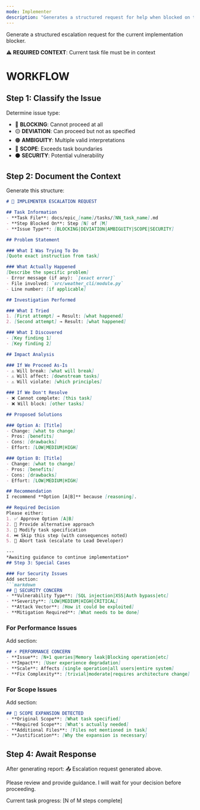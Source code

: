 ```yaml
---
mode: Implementer
description: "Generates a structured request for help when blocked on the current task"
---
```

Generate a structured escalation request for the current implementation blocker.

⚠️ **REQUIRED CONTEXT**: Current task file must be in context

# WORKFLOW

## Step 1: Classify the Issue

Determine issue type:
- 🔴 **BLOCKING**: Cannot proceed at all
- 🟡 **DEVIATION**: Can proceed but not as specified
- 🟠 **AMBIGUITY**: Multiple valid interpretations
- 🔵 **SCOPE**: Exceeds task boundaries
- ⚫ **SECURITY**: Potential vulnerability

## Step 2: Document the Context

Generate this structure:

```markdown
# 🚨 IMPLEMENTER ESCALATION REQUEST

## Task Information
- **Task File**: docs/epic_[name]/tasks/[NN_task_name].md
- **Step Blocked On**: Step [N] of [M]
- **Issue Type**: [BLOCKING|DEVIATION|AMBIGUITY|SCOPE|SECURITY]

## Problem Statement

### What I Was Trying To Do
[Quote exact instruction from task]

### What Actually Happened
[Describe the specific problem]
- Error message (if any): `[exact error]`
- File involved: `src/weather_cli/module.py`
- Line number: [if applicable]

## Investigation Performed

### What I Tried
1. [First attempt] → Result: [what happened]
2. [Second attempt] → Result: [what happened]

### What I Discovered
- [Key finding 1]
- [Key finding 2]

## Impact Analysis

### If We Proceed As-Is
- ⚠️ Will break: [what will break]
- ⚠️ Will affect: [downstream tasks]
- ⚠️ Will violate: [which principles]

### If We Don't Resolve
- ❌ Cannot complete: [this task]
- ❌ Will block: [other tasks]

## Proposed Solutions

### Option A: [Title]
- Change: [what to change]
- Pros: [benefits]
- Cons: [drawbacks]
- Effort: [LOW|MEDIUM|HIGH]

### Option B: [Title]
- Change: [what to change]
- Pros: [benefits]
- Cons: [drawbacks]
- Effort: [LOW|MEDIUM|HIGH]

## Recommendation
I recommend **Option [A|B]** because [reasoning].

## Required Decision
Please either:
1. ✅ Approve Option [A|B]
2. 📝 Provide alternative approach
3. 🔄 Modify task specification
4. ⏭️ Skip this step (with consequences noted)
5. 🛑 Abort task (escalate to Lead Developer)

---
*Awaiting guidance to continue implementation*
## Step 3: Special Cases

### For Security Issues
Add section:
```markdown
## 🔐 SECURITY CONCERN
- **Vulnerability Type**: [SQL injection|XSS|Auth bypass|etc]
- **Severity**: [LOW|MEDIUM|HIGH|CRITICAL]
- **Attack Vector**: [How it could be exploited]
- **Mitigation Required**: [What needs to be done]
```

### For Performance Issues
Add section:
```markdown
## ⚡ PERFORMANCE CONCERN  
- **Issue**: [N+1 queries|Memory leak|Blocking operation|etc]
- **Impact**: [User experience degradation]
- **Scale**: Affects [single operation|all users|entire system]
- **Fix Complexity**: [trivial|moderate|requires architecture change]
```

### For Scope Issues
Add section:
```markdown
## 📏 SCOPE EXPANSION DETECTED
- **Original Scope**: [What task specified]
- **Required Scope**: [What's actually needed]
- **Additional Files**: [Files not mentioned in task]
- **Justification**: [Why the expansion is necessary]
```

## Step 4: Await Response

After generating report:
📤 Escalation request generated above.

Please review and provide guidance. I will wait for your decision before proceeding.

Current task progress: [N of M steps complete]